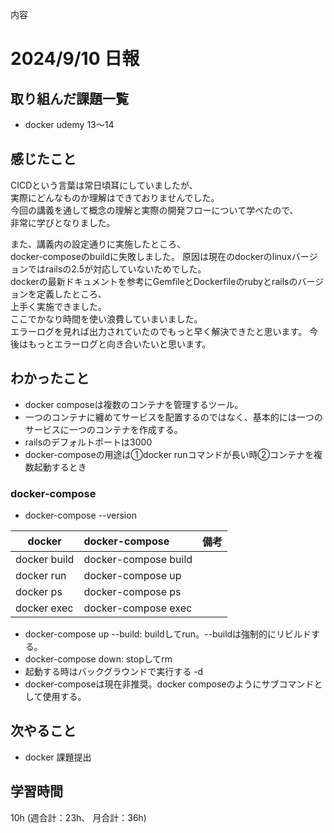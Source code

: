 内容
# 2024/9/10 日報
## 取り組んだ課題一覧
+ docker udemy 13〜14

## 感じたこと
CICDという言葉は常日頃耳にしていましたが、  
実際にどんなものか理解はできておりませんでした。  
今回の講義を通して概念の理解と実際の開発フローについて学べたので、  
非常に学びとなりました。

また、講義内の設定通りに実施したところ、  
docker-composeのbuildに失敗しました。 
原因は現在のdockerのlinuxバージョンではrailsの2.5が対応していないためでした。  
 dockerの最新ドキュメントを参考にGemfileとDockerfileのrubyとrailsのバージョンを定義したところ、  
 上手く実施できました。  
 ここでかなり時間を使い浪費していまいました。  
 エラーログを見れば出力されていたのでもっと早く解決できたと思います。
 今後はもっとエラーログと向き合いたいと思います。

## わかったこと
+ docker composeは複数のコンテナを管理するツール。
+ 一つのコンテナに纏めてサービスを配置するのではなく、基本的には一つのサービスに一つのコンテナを作成する。
+ railsのデフォルトポートは3000
+ docker-composeの用途は①docker runコマンドが長い時②コンテナを複数起動するとき

### docker-compose
+ docker-compose --version

|docker|docker-compose|備考|
|---|:---|:---|
|docker build <build context>|docker-compose build||
|docker run <image>|docker-compose up||
|docker ps|docker-compose ps||
|docker exec <container>|docker-compose exec <service>||

+ docker-compose up --build: buildしてrun。--buildは強制的にリビルドする。
+ docker-compose down: stopしてrm
+ 起動する時はバックグラウンドで実行する -d
+ docker-composeは現在非推奨。docker composeのようにサブコマンドとして使用する。

## 次やること
+ docker 課題提出

## 学習時間
10h (週合計：23h、 月合計：36h)